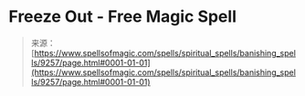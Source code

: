 <!--yml
category: 未分类
date: 2024-06-12 18:45:00
-->

# Freeze Out - Free Magic Spell

> 来源：[https://www.spellsofmagic.com/spells/spiritual_spells/banishing_spells/9257/page.html#0001-01-01](https://www.spellsofmagic.com/spells/spiritual_spells/banishing_spells/9257/page.html#0001-01-01)